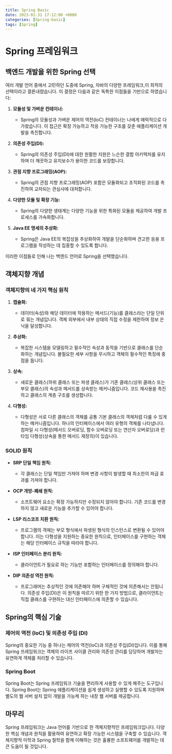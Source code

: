 ```yaml
---
title: Spring Basic
date: 2023-01-31 17:12:00 +0800
categories: [Spring-basic]
tags: [Spring]
---
```

# Spring 프레임워크

## 백엔드 개발을 위한 Spring 선택

여러 개발 언어 중에서 고민하던 도중에 Spring, 자바의 다양한 프레임워크,이 최적의 선택이라고 결론내렸습니다. 이 결정은 다음과 같은 독특한 이점들을 기반으로 하였습니다:

1. **모듈성 및 가벼운 컨테이너:**
   - Spring의 모듈성과 가벼운 제어의 역전(IoC) 컨테이너는 나에게 매력적으로 다가왔습니다. 이 접근은 확장 가능하고 적응 가능한 구조를 갖춘 애플리케이션 개발을 촉진합니다.

2. **의존성 주입(DI):**
   - Spring의 의존성 주입(DI)에 대한 원활한 지원은 느슨한 결합 아키텍처를 유지하며 더 깨끗하고 유지보수가 용이한 코드를 보장합니다.

3. **관점 지향 프로그래밍(AOP):**
   - Spring의 관점 지향 프로그래밍(AOP) 포함은 모듈화되고 조직화된 코드를 촉진하여 교차되는 관심사에 대처합니다.

4. **다양한 모듈 및 확장 기능:**
   - Spring의 다양한 생태계는 다양한 기능을 위한 특화된 모듈을 제공하여 개발 프로세스를 가속화합니다.

5. **Java EE 명세의 추상화:**
   - Spring은 Java EE의 복잡성을 추상화하여 개발을 단순화하며 견고한 응용 프로그램을 작성하는 데 집중할 수 있도록 합니다.

이러한 이점들로 인해 나는 백엔드 언어로 Spring을 선택했습니다.

## 객체지향 개념

### 객체지향의 네 가지 핵심 원칙

1. **캡슐화:**
   - 데이터(속성)와 해당 데이터에 작용하는 메서드(기능)를 클래스라는 단일 단위로 묶는 개념입니다. 객체 외부에서 내부 상태의 직접 수정을 제한하여 정보 은닉을 달성합니다.

2. **추상화:**
   - 복잡한 시스템을 모델링하고 필수적인 속성과 동작을 기반으로 클래스를 단순화하는 개념입니다. 불필요한 세부 사항을 무시하고 객체의 필수적인 특징에 중점을 둡니다.

3. **상속:**
   - 새로운 클래스(하위 클래스 또는 파생 클래스)가 기존 클래스(상위 클래스 또는 부모 클래스)의 속성과 메서드를 상속받는 메커니즘입니다. 코드 재사용을 촉진하고 클래스의 계층 구조를 생성합니다.

4. **다형성:**
   - 다형성은 서로 다른 클래스의 객체를 공통 기본 클래스의 객체처럼 다룰 수 있게 하는 메커니즘입니다. 하나의 인터페이스에서 여러 유형의 객체를 나타냅니다. 컴파일 시 다형성(메서드 오버로딩, 함수 오버로딩 또는 연산자 오버로딩)과 런타임 다형성(상속을 통한 메서드 재정의)이 있습니다.

### SOLID 원칙

- **SRP 단일 책임 원칙:**
  - 각 클래스는 단일 책임만 가져야 하며 변경 사항이 발생할 때 최소한의 파급 효과를 가져야 합니다.

- **OCP 개방-폐쇄 원칙:**
  - 소프트웨어 요소는 확장 가능하지만 수정되지 않아야 합니다. 기존 코드를 변경하지 않고 새로운 기능을 추가할 수 있어야 합니다.

- **LSP 리스코프 치환 원칙:**
  - 프로그램의 객체는 부모 형식에서 파생된 형식의 인스턴스로 변환될 수 있어야 합니다. 이는 다형성을 지원하는 중요한 원칙으로, 인터페이스를 구현하는 객체는 해당 인터페이스 규칙을 따라야 합니다.

- **ISP 인터페이스 분리 원칙:**
  - 클라이언트가 필요로 하는 기능만 포함하는 인터페이스를 정의해야 합니다.

- **DIP 의존성 역전 원칙:**
  - 프로그래머는 추상적인 것에 의존해야 하며 구체적인 것에 의존해서는 안됩니다. 의존성 주입(DI)은 이 원칙을 따르기 위한 한 가지 방법으로, 클라이언트는 직접 클래스를 구현하는 대신 인터페이스에 의존할 수 있습니다.

## Spring의 핵심 기술

### 제어의 역전 (IoC) 및 의존성 주입 (DI)

Spring의 중요한 기능 중 하나는 제어의 역전(IoC)과 의존성 주입(DI)입니다. 이를 통해 Spring 프레임워크는 객체의 라이프 사이클 관리와 의존성 관리를 담당하며 개발자는 유연하게 객체를 처리할 수 있습니다.

### Spring Boot

Spring Boot는 Spring 프레임워크 기술을 편리하게 사용할 수 있게 해주는 도구입니다. Spring Boot는 Spring 애플리케이션을 쉽게 생성하고 실행할 수 있도록 지원하며 별도의 웹 서버 설치 없이 개발을 가능케 하는 내장 웹 서버를 제공합니다.

## 마무리

Spring 프레임워크는 Java 언어를 기반으로 한 객체지향적인 프레임워크입니다. 다양한 핵심 개념과 원칙을 활용하여 유연하고 확장 가능한 시스템을 구축할 수 있습니다. 객체지향적 미학과 Spring 철학을 함께 이해하는 것은 훌륭한 소프트웨어를 개발하는 데 큰 도움이 될 것입니다.
